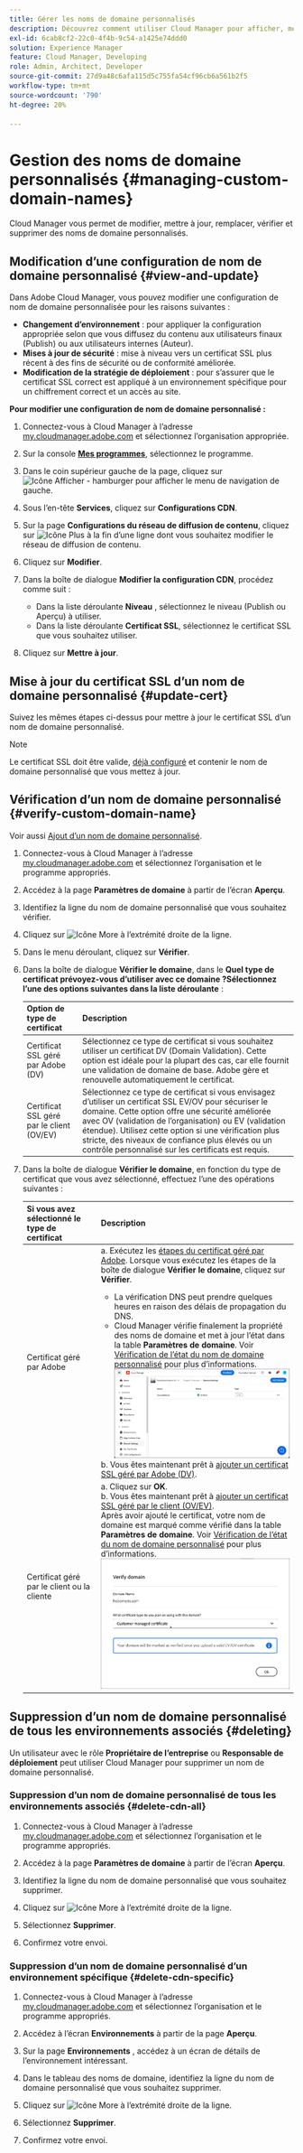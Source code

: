 ```yaml
---
title: Gérer les noms de domaine personnalisés
description: Découvrez comment utiliser Cloud Manager pour afficher, mettre à jour, remplacer et supprimer des noms de domaine personnalisés.
exl-id: 6cab8cf2-22c0-4f4b-9c54-a1425e74ddd0
solution: Experience Manager
feature: Cloud Manager, Developing
role: Admin, Architect, Developer
source-git-commit: 27d9a48c6afa115d5c755fa54cf96cb6a561b2f5
workflow-type: tm+mt
source-wordcount: '790'
ht-degree: 20%

---
```



# Gestion des noms de domaine personnalisés {#managing-custom-domain-names}

Cloud Manager vous permet de modifier, mettre à jour, remplacer, vérifier et supprimer des noms de domaine personnalisés.

## Modification d’une configuration de nom de domaine personnalisé {#view-and-update}

Dans Adobe Cloud Manager, vous pouvez modifier une configuration de nom de domaine personnalisée pour les raisons suivantes :

* **Changement d’environnement** : pour appliquer la configuration appropriée selon que vous diffusez du contenu aux utilisateurs finaux (Publish) ou aux utilisateurs internes (Auteur).
* **Mises à jour de sécurité** : mise à niveau vers un certificat SSL plus récent à des fins de sécurité ou de conformité améliorée.
* **Modification de la stratégie de déploiement** : pour s’assurer que le certificat SSL correct est appliqué à un environnement spécifique pour un chiffrement correct et un accès au site.

**Pour modifier une configuration de nom de domaine personnalisé :**

1. Connectez-vous à Cloud Manager à l’adresse [my.cloudmanager.adobe.com](https://my.cloudmanager.adobe.com/) et sélectionnez l’organisation appropriée.

1. Sur la console **[Mes programmes](/help/implementing/cloud-manager/navigation.md#my-programs)**, sélectionnez le programme.

1. Dans le coin supérieur gauche de la page, cliquez sur ![Icône Afficher - hamburger](https://spectrum.adobe.com/static/icons/workflow_18/Smock_ShowMenu_18_N.svg) pour afficher le menu de navigation de gauche.

1. Sous l’en-tête **Services**, cliquez sur **Configurations CDN**.

1. Sur la page **Configurations du réseau de diffusion de contenu**, cliquez sur ![Icône Plus](https://spectrum.adobe.com/static/icons/workflow_18/Smock_More_18_N.svg) à la fin d’une ligne dont vous souhaitez modifier le réseau de diffusion de contenu.

1. Cliquez sur **Modifier**.

1. Dans la boîte de dialogue **Modifier la configuration CDN**, procédez comme suit :

   * Dans la liste déroulante **Niveau** , sélectionnez le niveau (Publish ou Aperçu) à utiliser.
   * Dans la liste déroulante **Certificat SSL**, sélectionnez le certificat SSL que vous souhaitez utiliser.

1. Cliquez sur **Mettre à jour**.


## Mise à jour du certificat SSL d’un nom de domaine personnalisé {#update-cert}

Suivez les mêmes étapes ci-dessus pour mettre à jour le certificat SSL d’un nom de domaine personnalisé.

>[!NOTE]
>
>Le certificat SSL doit être valide, [déjà configuré](/help/implementing/cloud-manager/managing-ssl-certifications/introduction-to-ssl-certificates.md) et contenir le nom de domaine personnalisé que vous mettez à jour.


## Vérification d’un nom de domaine personnalisé {#verify-custom-domain-name}

Voir aussi [Ajout d’un nom de domaine personnalisé](/help/implementing/cloud-manager/custom-domain-names/add-custom-domain-name.md).

1. Connectez-vous à Cloud Manager à l’adresse [my.cloudmanager.adobe.com](https://my.cloudmanager.adobe.com/) et sélectionnez l’organisation et le programme appropriés.

1. Accédez à la page **Paramètres de domaine** à partir de l’écran **Aperçu**.

1. Identifiez la ligne du nom de domaine personnalisé que vous souhaitez vérifier.

1. Cliquez sur ![Icône More](https://spectrum.adobe.com/static/icons/workflow_18/Smock_More_18_N.svg) à l’extrémité droite de la ligne.

1. Dans le menu déroulant, cliquez sur **Vérifier**.

1. Dans la boîte de dialogue **Vérifier le domaine**, dans le **Quel type de certificat prévoyez-vous d’utiliser avec ce domaine ?Sélectionnez l’une des options suivantes dans la liste déroulante** :

   | Option de type de certificat | Description |
   | --- | --- |
   | Certificat SSL géré par Adobe (DV) | Sélectionnez ce type de certificat si vous souhaitez utiliser un certificat DV (Domain Validation). Cette option est idéale pour la plupart des cas, car elle fournit une validation de domaine de base. Adobe gère et renouvelle automatiquement le certificat. |
   | Certificat SSL géré par le client (OV/EV) | Sélectionnez ce type de certificat si vous envisagez d’utiliser un certificat SSL EV/OV pour sécuriser le domaine. Cette option offre une sécurité améliorée avec OV (validation de l’organisation) ou EV (validation étendue). Utilisez cette option si une vérification plus stricte, des niveaux de confiance plus élevés ou un contrôle personnalisé sur les certificats est requis. |

1. Dans la boîte de dialogue **Vérifier le domaine**, en fonction du type de certificat que vous avez sélectionné, effectuez l’une des opérations suivantes :

   | Si vous avez sélectionné le type de certificat | Description |
   | --- | ---  |
   | Certificat géré par Adobe | a. Exécutez les [étapes du certificat géré par Adobe](/help/implementing/cloud-manager/custom-domain-names/add-custom-domain-name.md#adobe-managed-cert-steps). Lorsque vous exécutez les étapes de la boîte de dialogue **Vérifier le domaine**, cliquez sur **Vérifier**.<ul><li>La vérification DNS peut prendre quelques heures en raison des délais de propagation du DNS.</li><li>Cloud Manager vérifie finalement la propriété des noms de domaine et met à jour l’état dans la table **Paramètres de domaine**. Voir [Vérification de l’état du nom de domaine personnalisé](/help/implementing/cloud-manager/custom-domain-names/check-domain-name-status.md) pour plus d’informations.</li>![Vérifier l’état du domaine](/help/implementing/cloud-manager/assets/domain-settings-verified.png)</li></ul>b. Vous êtes maintenant prêt à [ajouter un certificat SSL géré par Adobe (DV)](/help/implementing/cloud-manager/managing-ssl-certifications/add-ssl-certificate.md#add-adobe-managed-ssl-cert).</li></ul> |
   | Certificat géré par le client ou la cliente | a. Cliquez sur **OK**.<br>b. Vous êtes maintenant prêt à [ajouter un certificat SSL géré par le client (OV/EV)](/help/implementing/cloud-manager/managing-ssl-certifications/add-ssl-certificate.md#add-customer-managed-ssl-cert).<br>Après avoir ajouté le certificat, votre nom de domaine est marqué comme vérifié dans la table **Paramètres de domaine**. Voir [Vérification de l’état du nom de domaine personnalisé](/help/implementing/cloud-manager/custom-domain-names/check-domain-name-status.md) pour plus d’informations.</li></ul><br>![Vérification du domaine pour un certificat EV/OV géré par un client ou une cliente](/help/implementing/cloud-manager/assets/verify-domain-customer-managed-step.png) |


## Suppression d’un nom de domaine personnalisé de tous les environnements associés {#deleting}

Un utilisateur avec le rôle **Propriétaire de l’entreprise** ou **Responsable de déploiement** peut utiliser Cloud Manager pour supprimer un nom de domaine personnalisé.

### Suppression d’un nom de domaine personnalisé de tous les environnements associés {#delete-cdn-all}

1. Connectez-vous à Cloud Manager à l’adresse [my.cloudmanager.adobe.com](https://my.cloudmanager.adobe.com/) et sélectionnez l’organisation et le programme appropriés.

1. Accédez à la page **Paramètres de domaine** à partir de l’écran **Aperçu**.

1. Identifiez la ligne du nom de domaine personnalisé que vous souhaitez supprimer.

1. Cliquez sur ![Icône More](https://spectrum.adobe.com/static/icons/workflow_18/Smock_More_18_N.svg) à l’extrémité droite de la ligne.

1. Sélectionnez **Supprimer**.

1. Confirmez votre envoi.


### Suppression d’un nom de domaine personnalisé d’un environnement spécifique {#delete-cdn-specific}

1. Connectez-vous à Cloud Manager à l’adresse [my.cloudmanager.adobe.com](https://my.cloudmanager.adobe.com/) et sélectionnez l’organisation et le programme appropriés.

1. Accédez à l’écran **Environnements** à partir de la page **Aperçu**.

1. Sur la page **Environnements** , accédez à un écran de détails de l’environnement intéressant.

1. Dans le tableau des noms de domaine, identifiez la ligne du nom de domaine personnalisé que vous souhaitez supprimer.

1. Cliquez sur ![Icône More](https://spectrum.adobe.com/static/icons/workflow_18/Smock_More_18_N.svg) à l’extrémité droite de la ligne.

1. Sélectionnez **Supprimer**.

1. Confirmez votre envoi.
